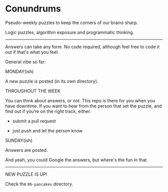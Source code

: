 # Conundrums

Pseudo-weekly puzzles to keep the corners of our brains sharp.

Logic puzzles, algorithm exposure and programmatic thinking.

______________

Answers can take any form.
No code required, although feel free to code it out if that's what you feel.

General vibe so far:

MONDAY(ish)

A new puzzle is posted (in its own directory).



THROUGHOUT THE WEEK

You can think about answers, or not. This repo is there for you when you have downtime.
If you want to hear from the person that set the puzzle, and find out if you’re on the right track, either:

- submit a pull request

- just push and let the person know



SUNDAY(ish)

Answers are posted.



And yeah, you could Google the answers, but where's the fun in that.

______________

NEW PUZZLE IS UP!

Check the `06-pancakes` directory.
